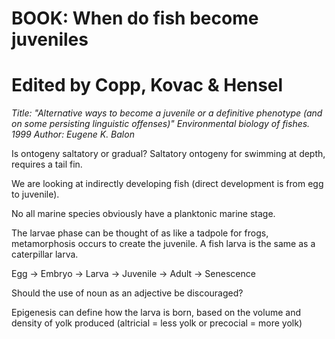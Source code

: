 # BOOK: When do fish become juveniles
# Edited by Copp, Kovac & Hensel

*Title: "Alternative ways to become a juvenile or a definitive phenotype (and on some persisting linguistic offenses)" Environmental biology of fishes. 1999
Author: Eugene K. Balon*

Is ontogeny saltatory or gradual?
Saltatory ontogeny for swimming at depth, requires a tail fin.

We are looking at indirectly developing fish (direct development is from egg to juvenile).

No all marine species obviously have a planktonic marine stage.

The larvae phase can be thought of as like a tadpole for frogs, metamorphosis occurs to create the juvenile. A fish larva is the same as a caterpillar larva.

Egg -> Embryo -> Larva -> Juvenile -> Adult -> Senescence

Should the use of noun as an adjective be discouraged?  

Epigenesis can define how the larva is born, based on the volume and density of yolk produced (altricial = less yolk or precocial = more yolk)
